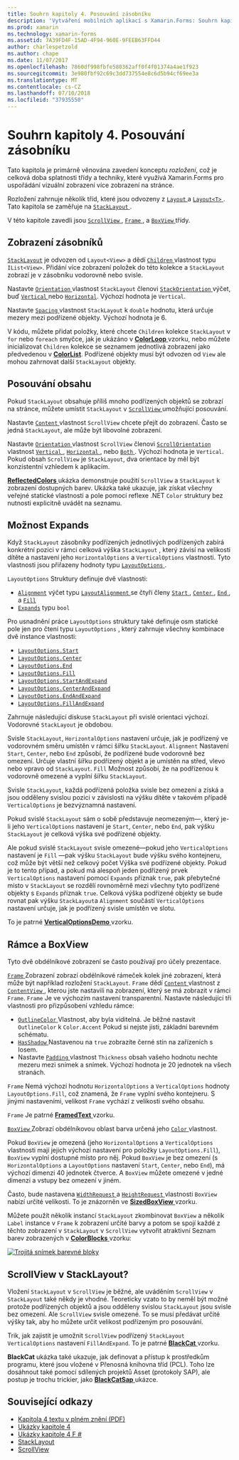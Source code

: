 ```yaml
---
title: Souhrn kapitoly 4. Posouvání zásobníku
description: 'Vytváření mobilních aplikací s Xamarin.Forms: Souhrn kapitoly 4. Posouvání zásobníku'
ms.prod: xamarin
ms.technology: xamarin-forms
ms.assetid: 7A39FD4F-15AD-4F94-960E-9FEEB63FFD44
author: charlespetzold
ms.author: chape
ms.date: 11/07/2017
ms.openlocfilehash: 7860df998fbfe580362aff0f4f01374a4ae1f923
ms.sourcegitcommit: 3e980fbf92c69c3dd737554e8c6d5b94cf69ee3a
ms.translationtype: MT
ms.contentlocale: cs-CZ
ms.lasthandoff: 07/10/2018
ms.locfileid: "37935550"
---
```

# <a name="summary-of-chapter-4-scrolling-the-stack"></a>Souhrn kapitoly 4. Posouvání zásobníku

Tato kapitola je primárně věnována zavedení konceptu *rozložení*, což je celková doba splatnosti třídy a techniky, které využívá Xamarin.Forms pro uspořádání vizuální zobrazení více zobrazení na stránce.

Rozložení zahrnuje několik tříd, které jsou odvozeny z [ `Layout` ](https://developer.xamarin.com/api/type/Xamarin.Forms.Layout/) a [ `Layout<T>` ](https://developer.xamarin.com/api/type/Xamarin.Forms.Layout%3CT%3E/). Tato kapitola se zaměřuje na [ `StackLayout` ](https://developer.xamarin.com/api/type/Xamarin.Forms.StackLayout/).

V této kapitole zavedli jsou [ `ScrollView` ](https://developer.xamarin.com/api/type/Xamarin.Forms.ScrollView/), [ `Frame` ](https://developer.xamarin.com/api/type/Xamarin.Forms.Frame/), a [ `BoxView` ](https://developer.xamarin.com/api/type/Xamarin.Forms.BoxView/) třídy.

## <a name="stacks-of-views"></a>Zobrazení zásobníků

[`StackLayout`](https://developer.xamarin.com/api/type/Xamarin.Forms.StackLayout/) je odvozen od `Layout<View>` a dědí [ `Children` ](https://developer.xamarin.com/api/type/Xamarin.Forms.Layout%3CT%3E/) vlastnost typu `IList<View>`. Přidání více zobrazení položek do této kolekce a `StackLayout` zobrazí je v zásobníku vodorovně nebo svisle.

Nastavte [ `Orientation` ](xref:Xamarin.Forms.StackLayout.Orientation) vlastnost `StackLayout` členovi [ `StackOrientation` ](xref:Xamarin.Forms.StackOrientation) výčet, buď [ `Vertical` ](xref:Xamarin.Forms.StackOrientation.Vertical) nebo [ `Horizontal`](xref:Xamarin.Forms.StackOrientation.Horizontal). Výchozí hodnota je `Vertical`.

Nastavte [ `Spacing` ](https://developer.xamarin.com/api/property/Xamarin.Forms.StackLayout.Spacing/) vlastnost `StackLayout` k `double` hodnotu, která určuje mezery mezi podřízené objekty. Výchozí hodnota je 6.

V kódu, můžete přidat položky, které chcete `Children` kolekce `StackLayout` v `for` nebo `foreach` smyčce, jak je ukázáno v [ **ColorLoop** ](https://github.com/xamarin/xamarin-forms-book-samples/tree/master/Chapter04/ColorLoop) vzorku, nebo můžete inicializovat `Children` kolekce se seznamem jednotlivá zobrazení jako předvedenou v [ **ColorList**](https://github.com/xamarin/xamarin-forms-book-samples/tree/master/Chapter04/ColorList). Podřízené objekty musí být odvozen od `View` ale mohou zahrnovat další `StackLayout` objekty.

## <a name="scrolling-content"></a>Posouvání obsahu

Pokud `StackLayout` obsahuje příliš mnoho podřízených objektů se zobrazí na stránce, můžete umístit `StackLayout` v [ `ScrollView` ](https://developer.xamarin.com/api/type/Xamarin.Forms.ScrollView/) umožňující posouvání.

Nastavte [ `Content` ](https://developer.xamarin.com/api/property/Xamarin.Forms.ScrollView.Content/) vlastnost `ScrollView` chcete přejít do zobrazení. Často se jedná `StackLayout`, ale může být libovolné zobrazení.

Nastavte [ `Orientation` ](xref:Xamarin.Forms.ScrollView.Orientation) vlastnost `ScrollView` členovi [ `ScrollOrientation` ](xref:Xamarin.Forms.ScrollOrientation) vlastnost [ `Vertical` ](xref:Xamarin.Forms.ScrollOrientation.Vertical), [ `Horizontal` ](xref:Xamarin.Forms.ScrollOrientation.Horizontal), nebo [ `Both` ](xref:Xamarin.Forms.ScrollOrientation.Both). Výchozí hodnota je `Vertical`. Pokud obsah `ScrollView` je `StackLayout`, dva orientace by měl být konzistentní vzhledem k aplikacím.

[ **ReflectedColors** ](https://github.com/xamarin/xamarin-forms-book-samples/tree/master/Chapter04/ReflectedColors) ukázka demonstruje použití `ScrollView` a `StackLayout` k zobrazení dostupných barev. Ukázka také ukazuje, jak získat všechny veřejné statické vlastnosti a pole pomocí reflexe .NET `Color` struktury bez nutnosti explicitně uvádět na seznamu.

## <a name="the-expands-option"></a>Možnost Expands

Když `StackLayout` zásobníky podřízených jednotlivých podřízených zabírá konkrétní pozici v rámci celková výška `StackLayout` , který závisí na velikosti dítěte a nastavení jeho `HorizontalOptions` a `VerticalOptions` vlastnosti. Tyto vlastnosti jsou přiřazeny hodnoty typu [ `LayoutOptions` ](http://developer.xamstage.com/api/type/Xamarin.Forms.LayoutOptions/).

`LayoutOptions` Struktury definuje dvě vlastnosti:

- [`Alignment`](xref:Xamarin.Forms.LayoutOptions.Alignment) výčet typu [ `LayoutAlignment` ](xref:Xamarin.Forms.LayoutAlignment) se čtyři členy [ `Start` ](xref:Xamarin.Forms.LayoutAlignment.Start), [ `Center` ](xref:Xamarin.Forms.LayoutAlignment.Center), [ `End` ](xref:Xamarin.Forms.LayoutAlignment.End), a [`Fill`](xref:Xamarin.Forms.LayoutAlignment.Fill)
- [`Expands`](xref:Xamarin.Forms.LayoutOptions.Expands) typu `bool`

Pro usnadnění práce `LayoutOptions` struktury také definuje osm statické pole jen pro čtení typu `LayoutOptions` , který zahrnuje všechny kombinace dvě instance vlastnosti:

- [`LayoutOptions.Start`](https://developer.xamarin.com/api/field/Xamarin.Forms.LayoutOptions.Start/)
- [`LayoutOptions.Center`](https://developer.xamarin.com/api/field/Xamarin.Forms.LayoutOptions.Center/)
- [`LayoutOptions.End`](https://developer.xamarin.com/api/field/Xamarin.Forms.LayoutOptions.End/)
- [`LayoutOptions.Fill`](https://developer.xamarin.com/api/field/Xamarin.Forms.LayoutOptions.Fill/)
- [`LayoutOptions.StartAndExpand`](https://developer.xamarin.com/api/field/Xamarin.Forms.LayoutOptions.StartAndExpand/)
- [`LayoutOptions.CenterAndExpand`](https://developer.xamarin.com/api/field/Xamarin.Forms.LayoutOptions.CenterAndExpand/)
- [`LayoutOptions.EndAndExpand`](https://developer.xamarin.com/api/field/Xamarin.Forms.LayoutOptions.EndAndExpand/)
- [`LayoutOptions.FillAndExpand`](https://developer.xamarin.com/api/field/Xamarin.Forms.LayoutOptions.FillAndExpand/)

Zahrnuje následující diskuse `StackLayout` při svislé orientaci výchozí. Vodorovné `StackLayout` je obdobou.

Svisle `StackLayout`, `HorizontalOptions` nastavení určuje, jak je podřízený ve vodorovném směru umístěn v rámci šířku `StackLayout`. `Alignment` Nastavení `Start`, `Center`, nebo `End` způsobí, že podřízené bude vodorovně bez omezení. Určuje vlastní šířku podřízený objekt a je umístěn na střed, vlevo nebo vpravo od `StackLayout`. `Fill` Možnost způsobí, že na podřízenou k vodorovně omezené a vyplní šířku `StackLayout`.

Svisle `StackLayout`, každá podřízená položka svisle bez omezení a získá a jsou odděleny svislou pozici v závislosti na výšku dítěte v takovém případě `VerticalOptions` je bezvýznamná nastavení.

Pokud svislé `StackLayout` sám o sobě představuje neomezeným&mdash;, který je-li jeho `VerticalOptions` nastavení je `Start`, `Center`, nebo `End`, pak výšku `StackLayout` je celková výška své podřízené objekty.

Ale pokud svislé `StackLayout` svisle omezené&mdash;pokud jeho `VerticalOptions` nastavení je `Fill` &mdash;pak výšku `StackLayout` bude výšku svého kontejneru, což může být větší než celkový počet Výška své podřízené objekty. Pokud je to tento případ, a pokud má alespoň jeden podřízený prvek `VerticalOptions` nastavení pomocí `Expands` příznak `true`, pak přebytečné místo v `StackLayout` se rozdělí rovnoměrně mezi všechny tyto podřízené objekty s `Expands` příznak `true`. Celková výška podřízené objekty se bude rovnat pak výšku `StackLayout`a `Alignment` součástí `VerticalOptions` nastavení určuje, jak je podřízený svisle umístěn ve slotu.

To je patrné [ **VerticalOptionsDemo** ](https://github.com/xamarin/xamarin-forms-book-samples/tree/master/Chapter04/VerticalOptionsDemo) vzorku.

## <a name="frame-and-boxview"></a>Rámce a BoxView

Tyto dvě obdélníkové zobrazení se často používají pro účely prezentace.

[ `Frame` ](https://developer.xamarin.com/api/type/Xamarin.Forms.Frame/) Zobrazení zobrazí obdélníkové rámeček kolek jiné zobrazení, která může být například rozložení `StackLayout`. `Frame` dědí [ `Content` ](https://developer.xamarin.com/api/property/Xamarin.Forms.ContentView.Content/) vlastnost z [ `ContentView` ](https://developer.xamarin.com/api/type/Xamarin.Forms.ContentView/) , kterou jste nastavili na zobrazení, který se má zobrazit v rámci `Frame`. `Frame` Je ve výchozím nastavení transparentní. Nastavte následující tři vlastnosti pro přizpůsobení vzhledu rámce:

- [ `OutlineColor` ](https://developer.xamarin.com/api/property/Xamarin.Forms.Frame.OutlineColor/) Vlastnost, aby byla viditelná. Je běžné nastavit `OutlineColor` k `Color.Accent` Pokud si nejste jisti, základní barevném schématu.
- [ `HasShadow` ](https://developer.xamarin.com/api/property/Xamarin.Forms.Frame.HasShadow/) Nastavenou na `true` zobrazíte černé stín na zařízeních s Iosem.
- Nastavte [ `Padding` ](https://developer.xamarin.com/api/property/Xamarin.Forms.Layout.Padding/) vlastnost `Thickness` obsah vašeho hodnotu nechte mezeru mezi snímek a snímek. Výchozí hodnota je 20 jednotek na všech stranách.

`Frame` Nemá výchozí hodnotu `HorizontalOptions` a `VerticalOptions` hodnoty `LayoutOptions.Fill`, což znamená, že `Frame` vyplní svého kontejneru. S jinými nastaveními, velikost `Frame` vychází z velikosti svého obsahu.

`Frame` Je patrné [ **FramedText** ](https://github.com/xamarin/xamarin-forms-book-samples/tree/master/Chapter04/FramedText) vzorku.

[ `BoxView` ](https://developer.xamarin.com/api/type/Xamarin.Forms.BoxView/) Zobrazí obdélníkovou oblast barva určená jeho [ `Color` ](https://developer.xamarin.com/api/property/Xamarin.Forms.BoxView.Color/) vlastnost.

Pokud `BoxView` je omezená (jeho `HorizontalOptions` a `VerticalOptions` vlastnosti mají jejich výchozí nastavení pro položky `LayoutOptions.Fill`), `BoxView` vyplní dostupné místo pro něj. Pokud `BoxView` je bez omezení (s `HorizontalOptions` a `LayoutOptions` nastavení `Start`, `Center`, nebo `End`), má výchozí dimenzi 40 jednotek čtverce. A `BoxView` můžete omezené v jedné dimenzi a vstupy bez omezení v jiném.

Často, bude nastavena [ `WidthRequest` ](https://developer.xamarin.com/api/property/Xamarin.Forms.VisualElement.WidthRequest/) a [ `HeightRequest` ](https://developer.xamarin.com/api/property/Xamarin.Forms.VisualElement.HeightRequest/) vlastnosti `BoxView` nabízí určité velikosti. To je znázorněn ve [ **SizedBoxView** ](https://github.com/xamarin/xamarin-forms-book-samples/tree/master/Chapter04/SizedBoxView) vzorku.

Můžete použít několik instancí `StackLayout` zkombinovat `BoxView` a několik `Label` instance v `Frame` k zobrazení určité barvy a potom se spojí každé z těchto zobrazení v `StackLayout` v `ScrollView` vytvořit atraktivní Seznam barev zobrazených v [ **ColorBlocks** ](https://github.com/xamarin/xamarin-forms-book-samples/tree/master/Chapter04/ColorBlocks) vzorku:

[![Trojitá snímek barevné bloky](images/ch04fg11-small.png "seznamu barev")](images/ch04fg11-large.png#lightbox "seznamu barev")

## <a name="a-scrollview-in-a-stacklayout"></a>ScrollView v StackLayout?

Vložení `StackLayout` v `ScrollView` je běžné, ale uváděním `ScrollView` v `StackLayout` také někdy je vhodné. Teoreticky vzato to by neměl být možné protože podřízených objektů a jsou odděleny svislou `StackLayout` jsou svisle bez omezení. Ale `ScrollView` svisle omezené. To se musí předávat určité výšky tak, aby ho můžete určit velikost podřízeným pro posouvání.

Trik, jak zajistit je umožnit `ScrollView` podřízený `StackLayout` `VerticalOptions` nastavení `FillAndExpand`. To je patrné [ **BlackCat** ](https://github.com/xamarin/xamarin-forms-book-samples/tree/master/Chapter04/BlackCat) vzorku.

**BlackCat** ukázka také ukazuje, jak definovat a přístup k prostředkům programu, které jsou vložené v Přenosná knihovna tříd (PCL). Toho lze dosáhnout také pomocí sdílených projektů Asset (protokoly SAP), ale postup je trochu trickier, jako [ **BlackCatSap** ](https://github.com/xamarin/xamarin-forms-book-samples/tree/master/Chapter04/BlackCatSap) ukázce.



## <a name="related-links"></a>Související odkazy

- [Kapitola 4 textu v plném znění (PDF)](https://download.xamarin.com/developer/xamarin-forms-book/XamarinFormsBook-Ch04-Apr2016.pdf)
- [Ukázky kapitole 4](https://github.com/xamarin/xamarin-forms-book-samples/tree/master/Chapter04)
- [Ukázky kapitole 4 F #](https://github.com/xamarin/xamarin-forms-book-samples/tree/master/Chapter04/FS)
- [StackLayout](~/xamarin-forms/user-interface/layouts/stack-layout.md)
- [ScrollView](~/xamarin-forms/user-interface/layouts/scroll-view.md)

